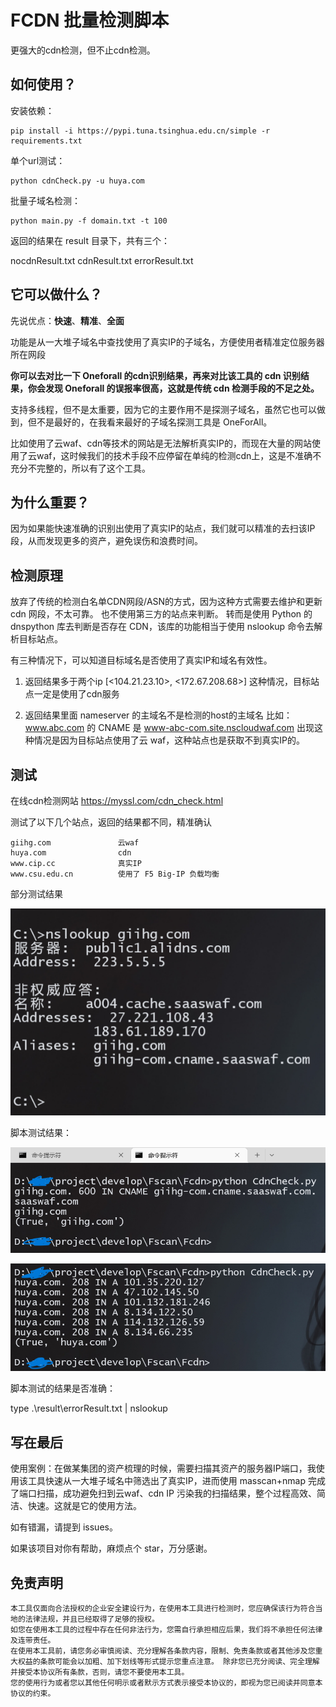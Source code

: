 # FCDN 批量检测脚本

更强大的cdn检测，但不止cdn检测。

## 如何使用？

安装依赖：
```
pip install -i https://pypi.tuna.tsinghua.edu.cn/simple -r requirements.txt
```

单个url测试：

```
python cdnCheck.py -u huya.com
```

批量子域名检测：

```
python main.py -f domain.txt -t 100
```

返回的结果在 result 目录下，共有三个：

nocdnResult.txt 
cdnResult.txt
errorResult.txt

## 它可以做什么？

先说优点：**快速**、**精准**、**全面**

功能是从一大堆子域名中查找使用了真实IP的子域名，方便使用者精准定位服务器所在网段

**你可以去对比一下 Oneforall 的cdn识别结果，再来对比该工具的 cdn 识别结果，你会发现 Oneforall 的误报率很高，这就是传统 cdn 检测手段的不足之处。**

支持多线程，但不是太重要，因为它的主要作用不是探测子域名，虽然它也可以做到，但不是最好的，在我看来最好的子域名探测工具是 OneForAll。

比如使用了云waf、cdn等技术的网站是无法解析真实IP的，而现在大量的网站使用了云waf，这时候我们的技术手段不应停留在单纯的检测cdn上，这是不准确不充分不完整的，所以有了这个工具。

## 为什么重要？

因为如果能快速准确的识别出使用了真实IP的站点，我们就可以精准的去扫该IP段，从而发现更多的资产，避免误伤和浪费时间。

## 检测原理

放弃了传统的检测白名单CDN网段/ASN的方式，因为这种方式需要去维护和更新 cdn 网段，不太可靠。
也不使用第三方的站点来判断。
转而是使用 Python 的 dnspython 库去判断是否存在 CDN，该库的功能相当于使用 nslookup 命令去解析目标站点。

有三种情况下，可以知道目标域名是否使用了真实IP和域名有效性。

1. 返回结果多于两个ip
    [<104.21.23.10>, <172.67.208.68>]
    这种情况，目标站点一定是使用了cdn服务

2. 返回结果里面 nameserver 的主域名不是检测的host的主域名
    比如：www.abc.com 的 CNAME 是 www-abc-com.site.nscloudwaf.com 
    出现这种情况是因为目标站点使用了云 waf，这种站点也是获取不到真实IP的。


## 测试

在线cdn检测网站 https://myssl.com/cdn_check.html

测试了以下几个站点，返回的结果都不同，精准确认

```
giihg.com				云waf
huya.com				cdn
www.cip.cc				真实IP
www.csu.edu.cn			使用了 F5 Big-IP 负载均衡
```

部分测试结果

![image-20221202102347816](./imgs/README/image-20221202102347816.png)

脚本测试结果：

![image-20221202102336233](./imgs/README/image-20221202102336233.png)

![image-20221202102538908](./imgs/README/image-20221202102538908.png)

脚本测试的结果是否准确：

type .\result\errorResult.txt | nslookup

## 写在最后

使用案例：在做某集团的资产梳理的时候，需要扫描其资产的服务器IP端口，我使用该工具快速从一大堆子域名中筛选出了真实IP，进而使用 masscan+nmap 完成了端口扫描，成功避免扫到云waf、cdn IP 污染我的扫描结果，整个过程高效、简洁、快速。这就是它的使用方法。

如有错漏，请提到 issues。

如果该项目对你有帮助，麻烦点个 star，万分感谢。

## 免责声明

```
本工具仅面向合法授权的企业安全建设行为，在使用本工具进行检测时，您应确保该行为符合当地的法律法规，并且已经取得了足够的授权。  
如您在使用本工具的过程中存在任何非法行为，您需自行承担相应后果，我们将不承担任何法律及连带责任。 
在使用本工具前，请您务必审慎阅读、充分理解各条款内容，限制、免责条款或者其他涉及您重大权益的条款可能会以加粗、加下划线等形式提示您重点注意。 除非您已充分阅读、完全理解并接受本协议所有条款，否则，请您不要使用本工具。
您的使用行为或者您以其他任何明示或者默示方式表示接受本协议的，即视为您已阅读并同意本协议的约束。 
```
